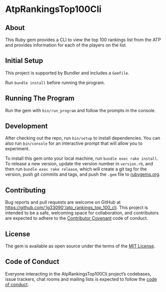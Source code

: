 # AtpRankingsTop100Cli

## About
This Ruby gem provides a CLI to view the top 100 rankings list from the ATP and provides information for each of the players on the list.

## Initial Setup
This project is supported by Bundler and includes a `Gemfile`.

Run `bundle install` before running the program.

## Running The Program

Run the gem with `bin/run_program` and follow the prompts in the console.

## Development

After checking out the repo, run `bin/setup` to install dependencies. You can also run `bin/console` for an interactive prompt that will allow you to experiment.

To install this gem onto your local machine, run `bundle exec rake install`. To release a new version, update the version number in `version.rb`, and then run `bundle exec rake release`, which will create a git tag for the version, push git commits and tags, and push the `.gem` file to [rubygems.org](https://rubygems.org).

## Contributing

Bug reports and pull requests are welcome on GitHub at https://github.com/'lg33090'/atp_rankings_top_100_cli. This project is intended to be a safe, welcoming space for collaboration, and contributors are expected to adhere to the [Contributor Covenant](http://contributor-covenant.org) code of conduct.

## License

The gem is available as open source under the terms of the [MIT License](https://opensource.org/licenses/MIT).

## Code of Conduct

Everyone interacting in the AtpRankingsTop100Cli project’s codebases, issue trackers, chat rooms and mailing lists is expected to follow the [code of conduct](https://github.com/'lg33090'/atp_rankings_top_100_cli/blob/master/CODE_OF_CONDUCT.md).
